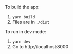 To build the app:

1. `yarn build`
2. Files are in `./dist`

To run in dev mode:

1. `yarn dev`
2. Go to http://localhost:8000
